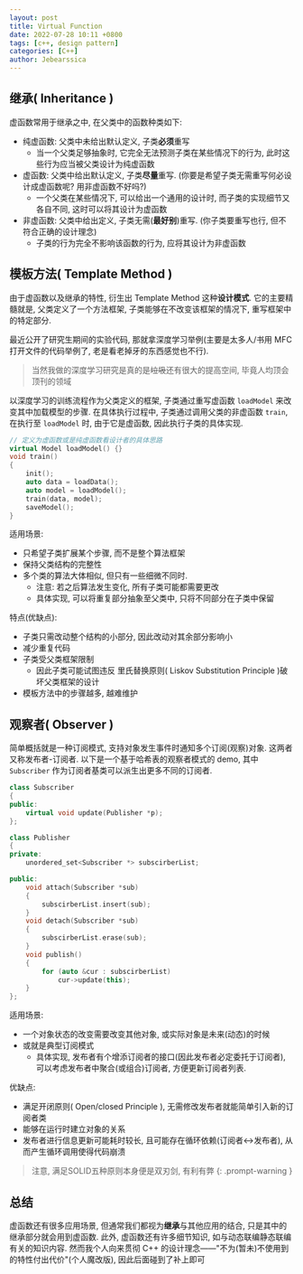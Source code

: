 ```yaml
---
layout: post
title: Virtual Function
date: 2022-07-28 10:11 +0800
tags: [c++, design pattern]
categories: [C++]
author: Jebearssica
---
```


## 继承( Inheritance )

虚函数常用于继承之中, 在父类中的函数种类如下:

* 纯虚函数: 父类中未给出默认定义, 子类**必须**重写
  * 当一个父类足够抽象时, 它完全无法预测子类在某些情况下的行为, 此时这些行为应当被父类设计为纯虚函数
* 虚函数: 父类中给出默认定义, 子类**尽量**重写. (你要是希望子类无需重写何必设计成虚函数呢? 用非虚函数不好吗?)
  * 一个父类在某些情况下, 可以给出一个通用的设计时, 而子类的实现细节又各自不同, 这时可以将其设计为虚函数
* 非虚函数: 父类中给出定义, 子类无需(**最好别**)重写. (你子类要重写也行, 但不符合正确的设计理念)
  * 子类的行为完全不影响该函数的行为, 应将其设计为非虚函数

## 模板方法( Template Method )

由于虚函数以及继承的特性, 衍生出 Template Method 这种**设计模式**. 它的主要精髓就是, 父类定义了一个方法框架, 子类能够在不改变该框架的情况下, 重写框架中的特定部分.

最近公开了研究生期间的实验代码, 那就拿深度学习举例(主要是太多人/书用 MFC 打开文件的代码举例了, 老是看老掉牙的东西感觉也不行).

> 当然我做的深度学习研究是真的是~~垃圾~~还有很大的提高空间, 毕竟人均顶会顶刊的领域

以深度学习的训练流程作为父类定义的框架, 子类通过重写虚函数 `loadModel` 来改变其中加载模型的步骤. 在具体执行过程中, 子类通过调用父类的非虚函数 `train`, 在执行至 `loadModel` 时, 由于它是虚函数, 因此执行子类的具体实现.

```c++
// 定义为虚函数或是纯虚函数看设计者的具体思路
virtual Model loadModel() {}
void train()
{
    init();
    auto data = loadData();
    auto model = loadModel();
    train(data, model);
    saveModel();
}
```

适用场景:

* 只希望子类扩展某个步骤, 而不是整个算法框架
* 保持父类结构的完整性
* 多个类的算法大体相似, 但只有一些细微不同时.
  * 注意: 若之后算法发生变化, 所有子类可能都需要更改
  * 具体实现, 可以将重复部分抽象至父类中, 只将不同部分在子类中保留

特点(优缺点):

* 子类只需改动整个结构的小部分, 因此改动对其余部分影响小
* 减少重复代码
* 子类受父类框架限制
  * 因此子类可能试图违反 里氏替换原则( Liskov Substitution Principle )破坏父类框架的设计
* 模板方法中的步骤越多, 越难维护

## 观察者( Observer )

简单概括就是一种订阅模式, 支持对象发生事件时通知多个订阅(观察)对象. 这两者又称发布者-订阅者. 以下是一个基于哈希表的观察者模式的 demo, 其中 `Subscriber` 作为订阅者基类可以派生出更多不同的订阅者.

```c++
class Subscriber
{
public:
    virtual void update(Publisher *p);
};

class Publisher
{
private:
    unordered_set<Subscriber *> subscirberList;

public:
    void attach(Subscriber *sub)
    {
        subscirberList.insert(sub);
    }
    void detach(Subscriber *sub)
    {
        subscirberList.erase(sub);
    }
    void publish()
    {
        for (auto &cur : subscirberList)
            cur->update(this);
    }
};
```

适用场景:

* 一个对象状态的改变需要改变其他对象, 或实际对象是未来(动态)的时候
* 或就是典型订阅模式
  * 具体实现, 发布者有个增添订阅者的接口(因此发布者必定委托于订阅者), 可以考虑发布者中聚合(或组合)订阅者, 方便更新订阅者列表.

优缺点:

* 满足开闭原则( Open/closed Principle ), 无需修改发布者就能简单引入新的订阅者类
* 能够在运行时建立对象的关系
* 发布者进行信息更新可能耗时较长, 且可能存在循环依赖(订阅者<->发布者), 从而产生循环调用使得代码崩溃

> 注意, 满足SOLID五种原则本身便是双刃剑, 有利有弊
{: .prompt-warning }

## 总结

虚函数还有很多应用场景, 但通常我们都视为**继承**与其他应用的结合, 只是其中的继承部分就会用到虚函数. 此外, 虚函数还有许多细节知识, 如与动态联编静态联编有关的知识内容. 然而我个人向来贯彻 C++ 的设计理念——"不为(暂未)不使用到的特性付出代价"(个人魔改版), 因此后面碰到了补上即可

